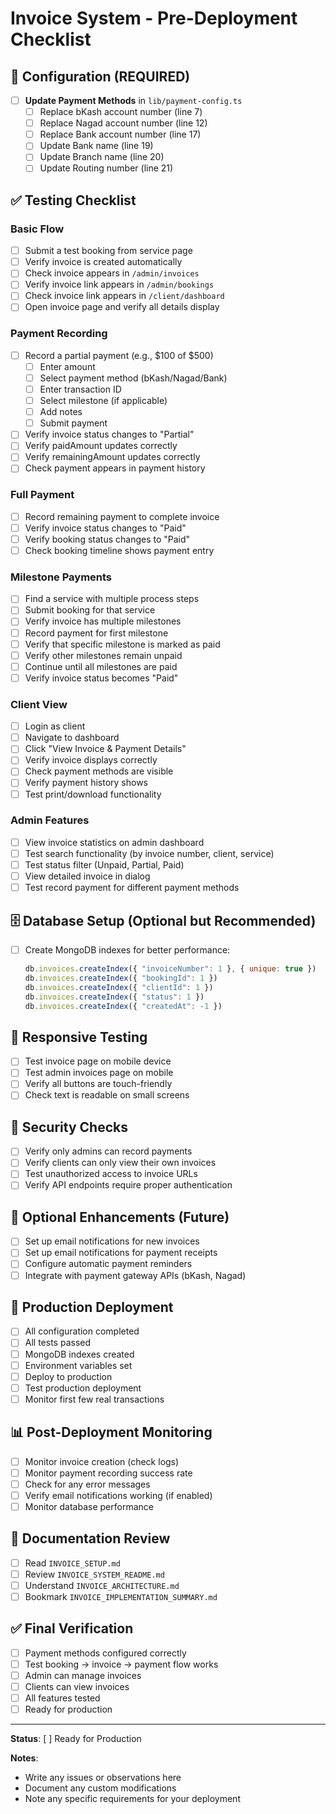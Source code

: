 # Invoice System - Pre-Deployment Checklist

## 🔧 Configuration (REQUIRED)

- [ ] **Update Payment Methods** in `lib/payment-config.ts`
  - [ ] Replace bKash account number (line 7)
  - [ ] Replace Nagad account number (line 12)
  - [ ] Replace Bank account number (line 17)
  - [ ] Update Bank name (line 19)
  - [ ] Update Branch name (line 20)
  - [ ] Update Routing number (line 21)

## ✅ Testing Checklist

### Basic Flow
- [ ] Submit a test booking from service page
- [ ] Verify invoice is created automatically
- [ ] Check invoice appears in `/admin/invoices`
- [ ] Verify invoice link appears in `/admin/bookings`
- [ ] Check invoice link appears in `/client/dashboard`
- [ ] Open invoice page and verify all details display

### Payment Recording
- [ ] Record a partial payment (e.g., $100 of $500)
  - [ ] Enter amount
  - [ ] Select payment method (bKash/Nagad/Bank)
  - [ ] Enter transaction ID
  - [ ] Select milestone (if applicable)
  - [ ] Add notes
  - [ ] Submit payment
- [ ] Verify invoice status changes to "Partial"
- [ ] Verify paidAmount updates correctly
- [ ] Verify remainingAmount updates correctly
- [ ] Check payment appears in payment history

### Full Payment
- [ ] Record remaining payment to complete invoice
- [ ] Verify invoice status changes to "Paid"
- [ ] Verify booking status changes to "Paid"
- [ ] Check booking timeline shows payment entry

### Milestone Payments
- [ ] Find a service with multiple process steps
- [ ] Submit booking for that service
- [ ] Verify invoice has multiple milestones
- [ ] Record payment for first milestone
- [ ] Verify that specific milestone is marked as paid
- [ ] Verify other milestones remain unpaid
- [ ] Continue until all milestones are paid
- [ ] Verify invoice status becomes "Paid"

### Client View
- [ ] Login as client
- [ ] Navigate to dashboard
- [ ] Click "View Invoice & Payment Details"
- [ ] Verify invoice displays correctly
- [ ] Check payment methods are visible
- [ ] Verify payment history shows
- [ ] Test print/download functionality

### Admin Features
- [ ] View invoice statistics on admin dashboard
- [ ] Test search functionality (by invoice number, client, service)
- [ ] Test status filter (Unpaid, Partial, Paid)
- [ ] View detailed invoice in dialog
- [ ] Test record payment for different payment methods

## 🗄️ Database Setup (Optional but Recommended)

- [ ] Create MongoDB indexes for better performance:
  ```javascript
  db.invoices.createIndex({ "invoiceNumber": 1 }, { unique: true })
  db.invoices.createIndex({ "bookingId": 1 })
  db.invoices.createIndex({ "clientId": 1 })
  db.invoices.createIndex({ "status": 1 })
  db.invoices.createIndex({ "createdAt": -1 })
  ```

## 📱 Responsive Testing

- [ ] Test invoice page on mobile device
- [ ] Test admin invoices page on mobile
- [ ] Verify all buttons are touch-friendly
- [ ] Check text is readable on small screens

## 🔐 Security Checks

- [ ] Verify only admins can record payments
- [ ] Verify clients can only view their own invoices
- [ ] Test unauthorized access to invoice URLs
- [ ] Verify API endpoints require proper authentication

## 📧 Optional Enhancements (Future)

- [ ] Set up email notifications for new invoices
- [ ] Set up email notifications for payment receipts
- [ ] Configure automatic payment reminders
- [ ] Integrate with payment gateway APIs (bKash, Nagad)

## 🚀 Production Deployment

- [ ] All configuration completed
- [ ] All tests passed
- [ ] MongoDB indexes created
- [ ] Environment variables set
- [ ] Deploy to production
- [ ] Test production deployment
- [ ] Monitor first few real transactions

## 📊 Post-Deployment Monitoring

- [ ] Monitor invoice creation (check logs)
- [ ] Monitor payment recording success rate
- [ ] Check for any error messages
- [ ] Verify email notifications working (if enabled)
- [ ] Monitor database performance

## 📝 Documentation Review

- [ ] Read `INVOICE_SETUP.md`
- [ ] Review `INVOICE_SYSTEM_README.md`
- [ ] Understand `INVOICE_ARCHITECTURE.md`
- [ ] Bookmark `INVOICE_IMPLEMENTATION_SUMMARY.md`

## ✅ Final Verification

- [ ] Payment methods configured correctly
- [ ] Test booking → invoice → payment flow works
- [ ] Admin can manage invoices
- [ ] Clients can view invoices
- [ ] All features tested
- [ ] Ready for production

---

**Status**: [ ] Ready for Production

**Notes**:
- Write any issues or observations here
- Document any custom modifications
- Note any specific requirements for your deployment
